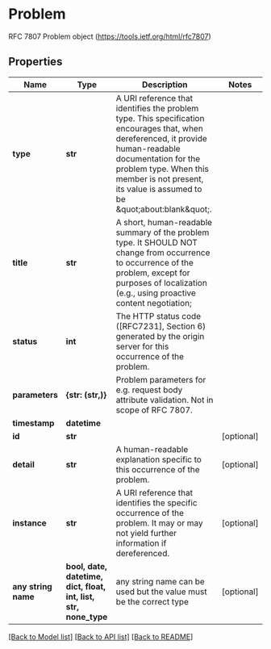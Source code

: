 # Problem

RFC 7807 Problem object (https://tools.ietf.org/html/rfc7807)

## Properties
Name | Type | Description | Notes
------------ | ------------- | ------------- | -------------
**type** | **str** | A URI reference that identifies the problem type. This specification encourages that, when dereferenced, it provide human-readable documentation for the problem type. When this member is not present, its value is assumed to be \&quot;about:blank\&quot;. | 
**title** | **str** | A short, human-readable summary of the problem type. It SHOULD NOT change from occurrence to occurrence of the problem, except for purposes of localization (e.g., using proactive content negotiation; | 
**status** | **int** | The HTTP status code ([RFC7231], Section 6) generated by the origin server for this occurrence of the problem. | 
**parameters** | **{str: (str,)}** | Problem parameters for e.g. request body attribute validation. Not in scope of RFC 7807. | 
**timestamp** | **datetime** |  | 
**id** | **str** |  | [optional] 
**detail** | **str** | A human-readable explanation specific to this occurrence of the problem. | [optional] 
**instance** | **str** | A URI reference that identifies the specific occurrence of the problem.  It may or may not yield further information if dereferenced. | [optional] 
**any string name** | **bool, date, datetime, dict, float, int, list, str, none_type** | any string name can be used but the value must be the correct type | [optional]

[[Back to Model list]](../README.md#documentation-for-models) [[Back to API list]](../README.md#documentation-for-api-endpoints) [[Back to README]](../README.md)


